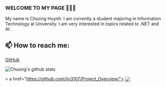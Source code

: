 ### WELCOME TO MY PAGE 👋👋👋
My name is Chuong Huynh. I am currently a student majoring in Information Technology at University. I am very interested in topics related to .NET and AI.<br>
## 📫 How to reach me: 

[GitHub](https://github.com/jin3107/)

![Chuong's github stats](https://github-readme-stats.vercel.app/api?username=jin3107&show_icons=true&theme=tokyonight&hide=contribs,prs,issues)
 

< a href="https://github.com/jin3107/Project_Overview/">
  <img align="center" src="https://github-readme-stats.vercel.app/api/pin/?username=jin3107&repo=Project_Overview&theme=gruvbox" />
</a>

<!-- a href="https://github.com/jin3107/RESTful.API/">
  <img align="center" src="https://github-readme-stats.vercel.app/api/pin/?username=jin3107&repo=RESTful.API&theme=cobalt" />
</a>
